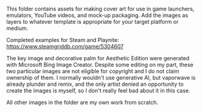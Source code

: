 This folder contains assets for making cover art for use in game launchers, emulators, YouTube videos, and mock-up packaging. Add the images as layers to whatever template is appropriate for your target platform or medium.

Completed examples for Steam and Playnite:
https://www.steamgriddb.com/game/5304607

The key image and decorative palm for Aesthetic Edition were generated with Microsoft Bing Image Creator. Despite some editing on my part, these two particular images are not eligible for copyright and I do not claim ownership of them. I normally wouldn't use generative AI, but vaporwave is already plunder and remix, and the only artist denied an opportunity to create the images is myself, so I don't really feel bad about it in this case.

All other images in the folder are my own work from scratch.
